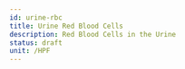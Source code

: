 ```yaml
---
id: urine-rbc
title: Urine Red Blood Cells
description: Red Blood Cells in the Urine
status: draft
unit: /HPF
---
```

